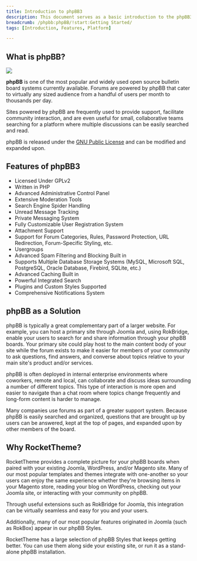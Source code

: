 ```yaml
---
title: Introduction to phpBB3
description: This document serves as a basic introduction to the phpBB3 platform.
breadcrumb: /phpbb:phpBB/!start:Getting Started/
tags: [Introduction, Features, Platform]

---
```


What is phpBB?
-----

![][introduction]

**phpBB** is one of the most popular and widely used open source bulletin board systems currently available. Forums are powered by phpBB that cater to virtually any sized audience from a handful of users per month to thousands per day.

Sites powered by phpBB are frequently used to provide support, facilitate community interaction, and are even useful for small, collaborative teams searching for a platform where multiple discussions can be easily searched and read.

phpBB is released under the [GNU Public License][gnu] and can be modified and expanded upon.

Features of phpBB3
-----

* Licensed Under GPLv2
* Written in PHP
* Advanced Administrative Control Panel
* Extensive Moderation Tools
* Search Engine Spider Handling
* Unread Message Tracking
* Private Messaging System
* Fully Customizable User Registration System
* Attachment Support
* Support for Forum Categories, Rules, Password Protection, URL Redirection, Forum-Specific Styling, etc.
* Usergroups
* Advanced Spam Filtering and Blocking Built in
* Supports Multiple Database Storage Systems (MySQL, Microsoft SQL, PostgreSQL, Oracle Database, Firebird, SQLite, etc.)
* Advanced Caching Built in
* Powerful Integrated Search
* Plugins and Custom Styles Supported
* Comprehensive Notifications System

phpBB as a Solution
-----

phpBB is typically a great complementary part of a larger website. For example, you can host a primary site through Joomla and, using RokBridge, enable your users to search for and share information through your phpBB boards. Your primary site could play host to the main content body of your site while the forum exists to make it easier for members of your community to ask questions, find answers, and converse about topics relative to your main site's product and/or services.

phpBB is often deployed in internal enterprise environments where coworkers, remote and local, can collaborate and discuss ideas surrounding a number of different topics. This type of interaction is more open and easier to navigate than a chat room where topics change frequently and long-form content is harder to manage.

Many companies use forums as part of a greater support system. Because phpBB is easily searched and organized, questions that are brought up by users can be answered, kept at the top of pages, and expanded upon by other members of the board.

Why RocketTheme?
-----

RocketTheme provides a complete picture for your phpBB boards when paired with your existing Joomla, WordPress, and/or Magento site. Many of our most popular templates and themes integrate with one-another so your users can enjoy the same experience whether they're browsing items in your Magento store, reading your blog on WordPress, checking out your Joomla site, or interacting with your community on phpBB.

Through useful extensions such as RokBridge for Joomla, this integration can be virtually seamless and easy for you and your users.

Additionally, many of our most popular features originated in Joomla (such as RokBox) appear in our phpBB Styles. 

RocketTheme has a large selection of phpBB Styles that keeps getting better. You can use them along side your existing site, or run it as a stand-alone phpBB installation.

[gnu]: http://opensource.org/licenses/gpl-2.0.php
[introduction]: assets/alerion.jpg